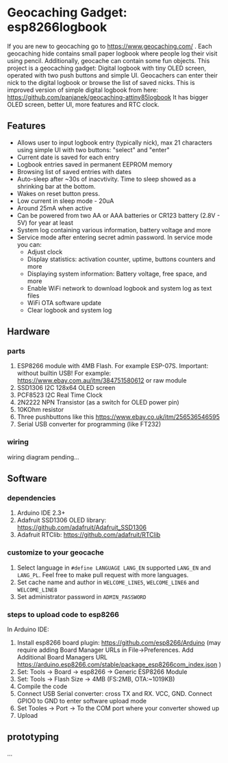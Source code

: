 # Geocaching Gadget: esp8266logbook
If you are new to geocaching go to https://www.geocaching.com/ .
Each geocaching hide contains small paper logbook where people log their visit using pencil. 
Additionally, geocache can contain some fun objects.
This project is a geocaching gadget: Digital logbook with tiny OLED screen, operated with two push buttons and simple UI.
Geocachers can enter their nick to the digital logbook or browse the list of saved nicks.
This is improved version of simple digital logbook from here: https://github.com/panjanek/geocaching-attiny85logbook
It has bigger OLED screen, better UI, more features and RTC clock.

## Features

* Allows user to input logbook entry (typically nick), max 21 characters using simple UI with two buttons: "select" and "enter"
* Current date is saved for each entry
* Logbook entries saved in permanent EEPROM memory
* Browsing list of saved entries with dates
* Auto-sleep after ~30s of inacvtivity. Time to sleep showed as a shrinking bar at the bottom.
* Wakes on reset button press.
* Low current in sleep mode - 20uA
* Around 25mA when active
* Can be powered from two AA or AAA batteries or CR123 battery (2.8V - 5V) for year at least
* System log containing various information, battery voltage and more
* Service mode after entering secret admin password. In service mode you can:
   * Adjust clock
   * Display statistics: activation counter, uptime, buttons counters and more
   * Displaying system information: Battery voltage, free space, and more
   * Enable WiFi network to download logbook and system log as text files
   * WiFi OTA software update
   * Clear logbook and system log

## Hardware

### parts

1. ESP8266 module with 4MB Flash. For example ESP-07S. Important: without builtin USB! For example: https://www.ebay.com.au/itm/384751580612 or raw module
2. SSD1306 I2C 128x64 OLED screen
3. PCF8523 I2C Real Time Clock
4. 2N2222 NPN Transistor (as a switch for OLED power pin)
5. 10KOhm resistor
6. Three pushbuttons like this https://www.ebay.co.uk/itm/256536546595
7. Serial USB converter for programming (like FT232)

### wiring

wiring diagram pending...

## Software

### dependencies
1. Arduino IDE 2.3+
2. Adafruit SSD1306 OLED library: https://github.com/adafruit/Adafruit_SSD1306
3. Adafruit RTClib: https://github.com/adafruit/RTClib

### customize to your geocache
1. Select language in `#define LANGUAGE LANG_EN` supported `LANG_EN` and `LANG_PL`. Feel free to make pull request with more languages.
2. Set cache name and author in `WELCOME_LINE5`, `WELCOME_LINE6` and `WELCOME_LINE8`
3. Set administrator password in `ADMIN_PASSWORD`
   
### steps to upload code to esp8266
In Arduino IDE:

1. Install esp8266 board plugin: https://github.com/esp8266/Arduino (may require adding Board Manager URLs in File->Preferences. Add Additional Board Managers URL https://arduino.esp8266.com/stable/package_esp8266com_index.json )
2. Set: Tools -> Board -> esp8266 -> Generic ESP8266 Module
3. Set: Tools -> Flash Size -> 4MB (FS:2MB, OTA:~1019KB)
4. Compile the code
5. Connect USB Serial converter: cross TX and RX. VCC, GND. Connect GPIO0 to GND to enter software upload mode
6. Set Tooles -> Port -> To the COM port where your converter showed up
7. Upload

 ## prototyping

...
